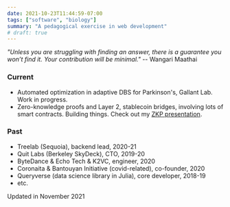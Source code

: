 ```yaml
---
date: 2021-10-23T11:44:59-07:00
tags: ["software", "biology"]
summary: "A pedagogical exercise in web development"
# draft: true
---
```


_"Unless you are struggling with finding an answer, there is a guarantee you won’t find it. Your contribution will be minimal."_ -- Wangari Maathai

### Current

- Automated optimization in adaptive DBS for Parkinson's, Gallant Lab. Work in progress.
- Zero-knowledge proofs and Layer 2, stablecoin bridges, involving lots of smart contracts. Building things. Check out my [ZKP presentation](ZKP.pdf).

### Past

- Treelab (Sequoia), backend lead, 2020-21
- Quit Labs (Berkeley SkyDeck), CTO, 2019-20
- ByteDance & Echo Tech & K2VC, engineer, 2020
- Coronaita & Bantouyan Initiative (covid-related), co-founder, 2020
- Queryverse (data science library in Julia), core developer, 2018-19
- etc.

Updated in November 2021
